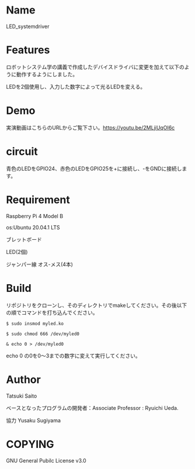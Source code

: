 # Name

LED_systemdriver


# Features

ロボットシステム学の講義で作成したデバイスドライバに変更を加えて以下のように動作するようにしました。

LEDを2個使用し、入力した数字によって光るLEDを変える。


# Demo

実演動画はこちらのURLからご覧下さい。https://youtu.be/2MLjiUqOI6c


# circuit

青色のLEDをGPIO24、赤色のLEDをGPIO25を+に接続し、-をGNDに接続します。


# Requirement

Raspberry Pi 4 Model B

os:Ubuntu 20.04.1 LTS

ブレットボード

LED(2個)

ジャンパー線 オス-メス(4本)


# Build

リポジトリをクローンし、そのディレクトリでmakeしてください。その後以下の順でコマンドを打ち込んでください。

```
$ sudo insmod myled.ko
```

```
$ sudo chmod 666 /dev/myled0
```

```
& echo 0 > /dev/myled0
```

echo 0 の0を0～3までの数字に変えて実行してください。


# Author

Tatsuki Saito

ベースとなったプログラムの開発者：Associate Professor : Ryuichi Ueda.

協力 Yusaku Sugiyama


# COPYING

GNU General Pubilc License v3.0


